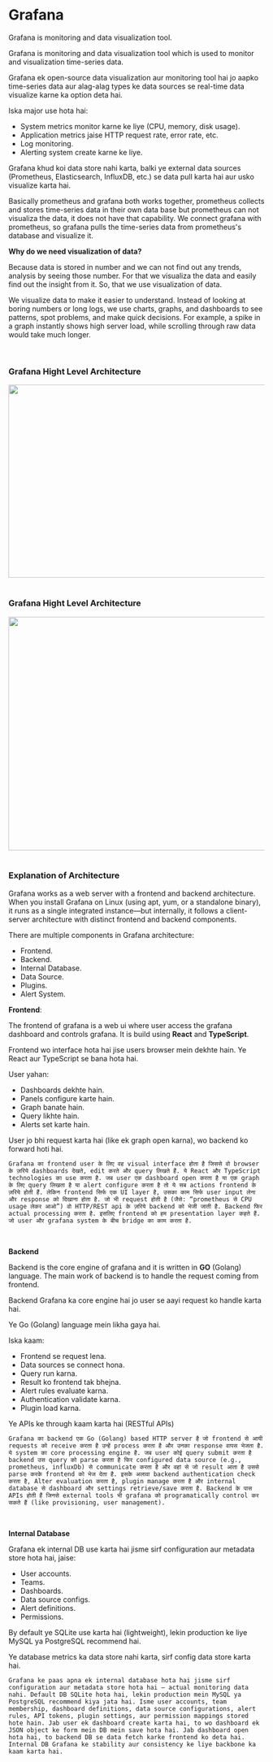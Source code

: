 # Grafana

Grafana is monitoring and data visualization tool.

Grafana is monitoring and data visualization tool which is used to monitor and visualization time-series data.

Grafana ek open-source data visualization aur monitoring tool hai jo aapko time-series data aur alag-alag types ke data sources se real-time data visualize karne ka option deta hai.

Iska major use hota hai:
- System metrics monitor karne ke liye (CPU, memory, disk usage).
- Application metrics jaise HTTP request rate, error rate, etc.
- Log monitoring.
- Alerting system create karne ke liye.

Grafana khud koi data store nahi karta, balki ye external data sources (Prometheus, Elasticsearch, InfluxDB, etc.) se data pull karta hai aur usko visualize karta hai.

Basically prometheus and grafana both works together, prometheus collects and stores time-series data in their own data base but prometheus can not visualiza the data, it does not have that capability. We connect grafana with prometheus, so grafana pulls the time-series data from prometheus's database and visualize it.

**Why do we need visualization of data?**

Because data is stored in number and we can not find out any trends, analysis by seeing those number. For that we visualiza the data and easily find out the insight from it. So, that we use visualization of data.

We visualize data to make it easier to understand. Instead of looking at boring numbers or long logs, we use charts, graphs, and dashboards to see patterns, spot problems, and make quick decisions. For example, a spike in a graph instantly shows high server load, while scrolling through raw data would take much longer.

<br>

### Grafana Hight Level Architecture

<img src="https://drive.google.com/uc?export=view&id=1VI98Qu8tuluFIujc3k7ZVlDxS0518JIS" width="650" height="380">


<br>
<br>

### Grafana Hight Level Architecture

<img src="https://drive.google.com/uc?export=view&id=1XQcUlrndHrIs6bNNZ46iS3BmVZBTMQsV" width="850" height="460">

<br>
<br>

### Explanation of Architecture

Grafana works as a web server with a frontend and backend architecture. When you install Grafana on Linux (using apt, yum, or a standalone binary), it runs as a single integrated instance—but internally, it follows a client-server architecture with distinct frontend and backend components.

There are multiple components in Grafana architecture:
- Frontend.
- Backend.
- Internal Database.
- Data Source.
- Plugins.
- Alert System.


**Frontend**:

The frontend of grafana is a web ui where user access the grafana dashboard and controls grafana. It is build using **React** and **TypeScript**.

Frontend wo interface hota hai jise users browser mein dekhte hain. Ye React aur TypeScript se bana hota hai.

User yahan:
- Dashboards dekhte hain.
- Panels configure karte hain.
- Graph banate hain.
- Query likhte hain.
- Alerts set karte hain.

User jo bhi request karta hai (like ek graph open karna), wo backend ko forward hoti hai.

```Grafana का frontend user के लिए वह visual interface होता है जिससे वो browser के ज़रिये dashboards देखते, edit करते और query लिखते हैं. ये React और TypeScript technologies का use करता है. जब user एक dashboard open करता है या एक graph के लिए query लिखता है या alert configure करता है तो ये सब actions frontend के ज़रिये होती हैं. लेकिन frontend सिर्फ एक UI layer है, उसका काम सिर्फ user input लेना और response को दिखाना होता है. जो भी request होती है (जैसे: “prometheus से CPU usage लेकर आओ”) वो HTTP/REST api के ज़रिये backend को भेजी जाती है. Backend फिर actual processing करता है. इसलिए frontend को हम presentation layer कहते हैं. जो user और grafana system के बीच bridge का काम करता है.```

<br>

**Backend**

Backend is the core engine of grafana and it is written in **GO** (Golang) language. The main work of backend is to handle the request coming from frontend.

Backend Grafana ka core engine hai jo user se aayi request ko handle karta hai.

Ye Go (Golang) language mein likha gaya hai.

Iska kaam:
- Frontend se request lena.
- Data sources se connect hona.
- Query run karna.
- Result ko frontend tak bhejna.
- Alert rules evaluate karna.
- Authentication validate karna.
- Plugin load karna.

Ye APIs ke through kaam karta hai (RESTful APIs)

```Grafana का backend एक Go (Golang) based HTTP server है जो frontend से आयी requests को receive करता है उन्हें process करता है और उनका response वापस भेजता है. ये system का core processing engine है. जब user कोई query submit करता है backend उस query को parse करता है फिर configured data source (e.g., prometheus, influxDb) से communicate करता है और वहां से जो result आता है उससे parse करके frontend को भेज देता है. इसके अलावा backend authentication check करता है, Alter evaluation करता है, plugin manage करता है और internal database से dashboard और settings retrieve/save करता है. Backend के पास APIs होती हैं जिनसे external tools भी grafana को programatically control कर सकते हैं (like provisioning, user management).```

<br>

**Internal Database**

Grafana ek internal DB use karta hai jisme sirf configuration aur metadata store hota hai, jaise:
- User accounts.
- Teams.
- Dashboards.
- Data source configs.
- Alert definitions.
- Permissions.

By default ye SQLite use karta hai (lightweight), lekin production ke liye MySQL ya PostgreSQL recommend hai.

Ye database metrics ka data store nahi karta, sirf config data store karta hai.

```Grafana ke paas apna ek internal database hota hai jisme sirf configuration aur metadata store hota hai – actual monitoring data nahi. Default DB SQLite hota hai, lekin production mein MySQL ya PostgreSQL recommend kiya jata hai. Isme user accounts, team membership, dashboard definitions, data source configurations, alert rules, API tokens, plugin settings, aur permission mappings stored hote hain. Jab user ek dashboard create karta hai, to wo dashboard ek JSON object ke form mein DB mein save hota hai. Jab dashboard open hota hai, to backend DB se data fetch karke frontend ko deta hai. Internal DB Grafana ke stability aur consistency ke liye backbone ka kaam karta hai.```
